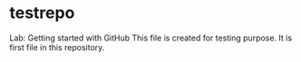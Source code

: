 # testrepo
Lab: Getting started with GitHub
This file is created for testing purpose. 
It is first file in this repository. 
